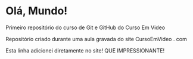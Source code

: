 # Olá, Mundo!
 Primeiro repositório do curso de Git e GitHub do Curso Em Video

Repositório criado durante uma aula gravada do site CursoEmVideo . com

Esta linha adicionei diretamente no site! QUE IMPRESSIONANTE!
